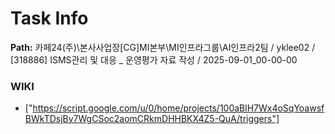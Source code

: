 # Task Info

**Path:** 카페24(주)\본사사업장\[CG]MI본부\MI인프라그룹\AI인프라2팀 / yklee02 / [318886] ISMS관리 및 대응 _ 운영평가 자료 작성 / 2025-09-01_00-00-00

### WIKI
- ["https://script.google.com/u/0/home/projects/100aBlH7Wx4oSqYoawsfBWkTDsjBv7WgCSoc2aomCRkmDHHBKX4Z5-QuA/triggers"]


